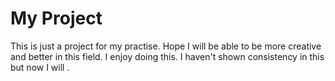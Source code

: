 # My Project
This is just a project for my practise. Hope I will be able to be more creative and better in this field. I enjoy doing this. I haven't shown consistency in this but now I will . 
